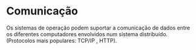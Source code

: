 # Comunicação 

Os sistemas de operação podem suportar a comunicação de dados entre os diferentes computadores envolvidos num sistema distribuído. (Protocolos mais populares: TCP/IP , HTTP).


  
